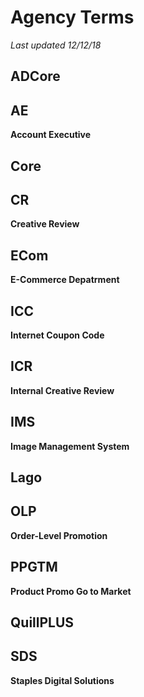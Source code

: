 # Agency Terms
_Last updated 12/12/18_

## ADCore

## AE
__Account Executive__

## Core

## CR
__Creative Review__

## ECom
__E-Commerce Depatrment__

## ICC
__Internet Coupon Code__

## ICR
__Internal Creative Review__

## IMS
__Image Management System__

## Lago

## OLP
__Order-Level Promotion__

## PPGTM
__Product Promo Go to Market__

## QuillPLUS

## SDS
__Staples Digital Solutions__
